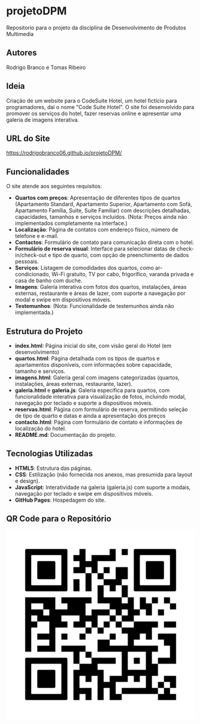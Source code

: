 # projetoDPM
Repositorio para o projeto da disciplina de Desenvolvimento de Produtos Multimedia

## Autores
Rodrigo Branco e Tomas Ribeiro

## Ideia
Criação de um website para o CodeSuite Hotel, um hotel fictício para programadores, dai o nome "Code Suite Hotel". O site foi desenvolvido para promover os serviços do hotel, fazer reservas online e apresentar uma galeria de imagens interativa.

## URL do Site
https://rodrigobranco06.github.io/projetoDPM/

## Funcionalidades
O site atende aos seguintes requisitos:
- **Quartos com preços**: Apresentação de diferentes tipos de quartos (Apartamento Standard, Apartamento Superior, Apartamento com Sofá, Apartamento Família, Suite, Suite Familiar) com descrições detalhadas, capacidades, tamanhos e serviços incluídos. (Nota: Preços ainda não implementados completamente na interface.)
- **Localização**: Página de contatos com endereço físico, número de telefone e e-mail.
- **Contactos**: Formulário de contato para comunicação direta com o hotel.
- **Formulário de reserva visual**: Interface para selecionar datas de check-in/check-out e tipo de quarto, com opção de preenchimento de dados pessoais.
- **Serviços**: Listagem de comodidades dos quartos, como ar-condicionado, Wi-Fi gratuito, TV por cabo, frigorífico, varanda privada e casa de banho com duche.
- **Imagens**: Galeria interativa com fotos dos quartos, instalações, áreas externas, restaurante e áreas de lazer, com suporte a navegação por modal e swipe em dispositivos móveis.
- **Testemunhos**: (Nota: Funcionalidade de testemunhos ainda não implementada.)

## Estrutura do Projeto
- **index.html**: Página inicial do site, com visão geral do Hotel (em desenvolvimento)
- **quartos.html**: Página detalhada com os tipos de quartos e apartamentos disponíveis, com informações sobre capacidade, tamanho e serviços.
- **imagens.html**: Galeria geral com imagens categorizadas (quartos, instalações, áreas externas, restaurante, lazer).
- **galeria.html** e **galeria.js**: Galeria específica para quartos, com funcionalidade interativa para visualização de fotos, incluindo modal, navegação por teclado e suporte a dispositivos móveis.
- **reservas.html**: Página com formulário de reserva, permitindo seleção de tipo de quarto e datas e ainda a apresentação dos preços
- **contacto.html**: Página com formulário de contato e informações de localização do hotel.
- **README.md**: Documentação do projeto.

## Tecnologias Utilizadas
- **HTML5**: Estrutura das páginas.
- **CSS**: Estilização (não fornecida nos anexos, mas presumida para layout e design).
- **JavaScript**: Interatividade na galeria (galeria.js) com suporte a modais, navegação por teclado e swipe em dispositivos móveis.
- **GitHub Pages**: Hospedagem do site.

## QR Code para o Repositório
![QR Code para o repositório GitHub](/img/qr-code.png)

